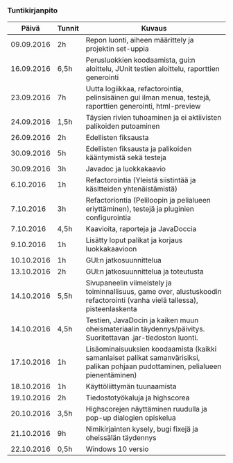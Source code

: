 ### Tuntikirjanpito
Päivä | Tunnit | Kuvaus
--------------- | ----- | ------
09.09.2016 | 2h | Repon luonti, aiheen määrittely ja projektin set-uppia
16.09.2016 | 6,5h | Perusluokkien koodaamista, gui:n aloittelu, JUnit testien aloittelu, raporttien generointi
23.09.2016 | 7h | Uutta logiikkaa, refactorointia, pelinsisäinen gui ilman menua, testejä, raporttien generointi, html-preview
24.09.2016 | 1,5h | Täysien rivien tuhoaminen ja ei aktiivisten palikoiden putoaminen
26.09.2016 | 2h | Edellisten fiksausta
30.09.2016 | 5h | Edellisten fiksausta ja palikoiden kääntymistä sekä testeja
30.09.2016 | 3h | Javadoc ja luokkakaavio
6.10.2016 | 1h | Refactorointia (Yleistä siistintää ja käsitteiden yhtenäistämistä)
7.10.2016 | 3h | Refactoriontia (Peliloopin ja pelialueen eriyttäminen), testejä ja pluginien configurointia
7.10.2016 | 4,5h | Kaavioita, raporteja ja JavaDoccia
9.10.2016 | 1h | Lisätty loput palikat ja korjaus luokkakaavioon
10.10.2016 | 1h | GUI:n jatkosuunnittelua
13.10.2016 | 2h | GUI:n jatkosuunnittelua ja toteutusta
14.10.2016 | 5,5h | Sivupaneelin viimeistely ja toiminnallisuus, game over, alustuskoodin refactorointi (vanha vielä tallessa), pisteenlaskenta
14.10.2016 | 4,5h | Testien, JavaDocin ja kaiken muun oheismateriaalin täydennys/päivitys. Suoritettavan .jar-tiedoston luonti.
17.10.2016 | 1h | Lisäominaisuuksien koodaamista (kaikki samanlaiset palikat samanvärisiksi, palikan pohjaan pudottaminen, pelialueen pienentäminen)
18.10.2016 | 1h | Käyttöliittymän tuunaamista
19.10.2016 | 2h | Tiedostotyökaluja ja highscorea
20.10.2016 | 3,5h | Highscorejen näyttäminen ruudulla ja pop-up dialogien opiskelua
21.10.2016 | 9h | Nimikirjainten kysely, bugi fixejä ja oheissälän täydennys
22.10.2016 | 0,5h | Windows 10 versio

